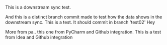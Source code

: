 This is a downstream sync test.

And this is a distinct branch commit made to test how the data shows in the downstream sync.
This is a test. It should commit in branch 'test02' Hey

More from pa.. this one from PyCharm and Github integration.
This is a test from Idea and Github integration